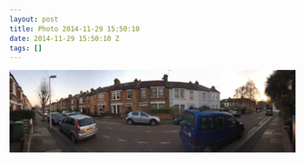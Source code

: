 ```yaml
---
layout: post
title: Photo 2014-11-29 15:50:10
date: 2014-11-29 15:50:10 Z
tags: []
---
```

![](/media/2014/11/103894432347.jpg)
